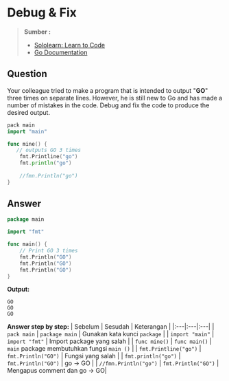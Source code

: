 # Debug & Fix
> **Sumber :**
> 
> - [Sololearn: Learn to Code](https://www.sololearn.com/)
> - [Go Documentation](https://go.dev/doc/)


## Question
Your colleague tried to make a program that is intended to output "**GO**" three times on separate lines. However, he is still new to Go and has made a number of mistakes in the code. Debug and fix the code to produce the desired output.

```go
pack main
import "main"

func mine() {
   // outputs GO 3 times
    fmt.Printline("go")
    fmt.println("go")
    
    //fmn.Println("go")
}
```

## Answer
```go
package main

import "fmt"

func main() {
	// Print GO 3 times
	fmt.Println("GO")
	fmt.Println("GO")
	fmt.Println("GO")
}
```

**Output:**
```
GO
GO
GO
```

**Answer step by step:**
| Sebelum | Sesudah | Keterangan |
|:---|:---|:---|
| `pack main` | `package main` | Gunakan kata kunci `package` |
| `import "main"` | `import "fmt"` | Import package yang salah |
| `func mine()` | `func main()` | `main` package membutuhkan fungsi `main ()` |
| `fmt.Printline("go")` | `fmt.Println("GO")` | Fungsi yang salah |
| `fmt.println("go")` | `fmt.Println("GO")` | go &rarr; GO |
| `//fmn.Println("go")` | `fmt.Println("GO")` | Mengapus comment dan go &rarr; GO|

